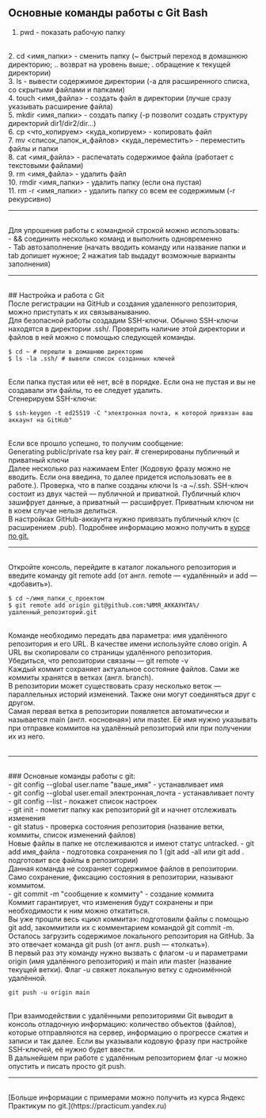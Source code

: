 ## Основные команды работы с Git Bash <br>


1. pwd - показать рабочую папку
<br>
2. cd <имя_папки> - сменить папку (~ быстрый переход в домашнюю директорию; .. возврат на уровень выше; . обращение к текущей директории)
<br>
3. ls - вывести содержимое директории (-a для расширенного списка, со скрытыми файлами и папками)
<br>
4. touch <имя_файла> - создать файл в директории (лучше сразу указывать расширение файла)
<br>
5. mkdir <имя_папки> - создать папку (-p позволит создать структуру директорий dir1/dir2/dir...)
<br>
6. cp <что_копируем> <куда_копируем> - копировать файл
<br>
7. mv <список_папок_и_файлов> <куда_переместить> - переместить файлы и папки 
<br>
8. cat <имя_файла> - распечатать содержимое файла (работает с текстовыми файлами)
<br>
9. rm <имя_файла> - удалить файл
<br>
10. rmdir <имя_папки> - удалить папку (если она пустая)
<br>
11. rm -r <имя_папки> - удалить папку со всем ее содержимым (-r рекурсивно)
<br> 

---

<br>
Для упрошения работы с командной строкой можно использовать: <br>
- && соединить несколько команд и выполнить одновременно
<br>
- Tab автозаполнение (начать вводить команду или название папки и tab допишет нужное; 2 нажатия tab выдадут возможные варианты заполнения)
<br>


---


<br>
## Настройка и работа с Git <br>
После регистрации на GitHub и создания удаленного репозитория, можно приступать к их связываныванию. <br>
Для безопасной работы создадим SSH-ключи.
Обычно SSH-ключи находятся в директории .ssh/. Проверить наличие этой директории и файлов в ней можно с помощью следующей команды. <br>

```
$ cd ~ # перешли в домашнюю директорию
$ ls -la .ssh/ # вывели список созданных ключей 
```
<br>
Если папка пустая или её нет, всё в порядке. Если она не пустая и вы не создавали эти файлы, то ее следует удалить.
<br>
Сгенерируем SSH-ключи: <br>

```
$ ssh-keygen -t ed25519 -C "электронная почта, к которой привязан ваш аккаунт на GitHub" 
```

<br> Если все прошло успешно, то получим сообщение: <br>
Generating public/private rsa key pair. # сгенерированы публичный и приватный ключи 
<br>
Далее несколько раз нажимаем Enter (Кодовую фразу можно не вводить. Если она введина, то далее придется использовать ее в работе.).
Проверка, что в папке созданы ключи ls -a ~/.ssh. SSH-ключ состоит из двух частей — публичной и приватной. Публичный ключ зашифрует данные, а приватный — расшифрует. Приватным ключом ни в коем случае нельзя делиться.
<br>
В настройках GitHub-аккаунта нужно привязать публичный ключ (с расширением .pub). Подробнее информацию можно получить в [курсе по git.](https://practicum.yandex.ru/git-basics/?from=catalog)
<br>


---

<br>
Откройте консоль, перейдите в каталог локального репозитория и введите команду git remote add (от англ. remote — «удалённый» и add — «добавить»). <br>

```
$ cd ~/имя_папки_с_проектом
$ git remote add origin git@github.com:%ИМЯ_АККАУНТА%/удаленный_репозиторий.git 
```
<br>
Команде необходимо передать два параметра: имя удалённого репозитория и его URL. В качестве имени используйте слово origin. А URL вы скопировали со страницы удалённого репозитория.
<br>
Убедиться, что репозитории связаны — git remote -v <br>
Каждый коммит сохраняет актуальное состояние файлов. Сами же коммиты хранятся в ветках (англ. branch). <br>
В репозитории может существовать сразу несколько веток — параллельных историй изменений. Также они могут соединяться друг с другом. <br>
Самая первая ветка в репозитории появляется автоматически и называется main (англ. «основная») или master. Её имя нужно указывать при отправке коммитов на удалённый репозиторий или при получении их из него.<br>
<br>

---

<br>
### Основные команды работы с git: <br>
- git config --global user.name "ваше_имя"  - устанавливает имя <br>
- git config --global user.email электронная_почта  - устанавливает почту <br>
- git config --list  - покажет список настроек <br>
- git init - пометит папку как репозиторий git и начнет отслеживать изменения <br>
- git status - проверка состояния репозитория (название ветки, коммиты, список изменений файлов) <br>
Новые файлы в папке не отслеживаются и имеют статус untracked. 
- git add имя_файла - подготовка сохранения по 1 (git add -all или git add . подготовит все файлы в репозитории) <br>
Данная команда не сохраняет содержимое файлов в репозитории. Само сохранение, фиксацию состояния в репозитории, называют коммитом. <br>
- git commit -m "сообщение к коммиту" - создание коммита<br>
Коммит гарантирует, что изменения будут сохранены и при необходимости к ним можно откатиться. <br>
Вы уже прошли весь «цикл коммита»: подготовили файлы с помощью git add, закоммитили их с комментарием командой git commit -m. Осталось загрузить содержимое локального репозитория на GitHub. За это отвечает команда git push (от англ. push — «толкать»). <br>
В первый раз эту команду нужно вызвать с флагом -u и параметрами origin (имя удалённого репозитория) и main или master (название текущей ветки). Флаг -u свяжет локальную ветку с одноимённой удалённой. <br>

```
git push -u origin main 
```

<br>
При взаимодействии с удалёнными репозиториями Git выводит в консоль отладочную информацию: количество объектов (файлов), которые отправляются на сервер, информацию о прогрессе сжатия и записи и так далее.
Если вы указывали кодовую фразу при настройке SSH-ключей, её нужно будет ввести.
<br>
В дальнейшем при работе с удалённым репозиторием флаг -u можно опустить и писать просто git push. <br>

---

<br>
[Больше информации с примерами можно получить из курса Яндекс Практикум по git.](https://practicum.yandex.ru) 
